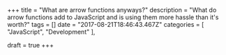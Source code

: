 +++
title = "What are arrow functions anyways?"
description = "What do arrow functions add to JavaScript and is using them more hassle than it's worth?"
tags = []
date = "2017-08-21T18:46:43.467Z"
categories = [
    "JavaScript",
    "Development"
],

draft = true
+++


